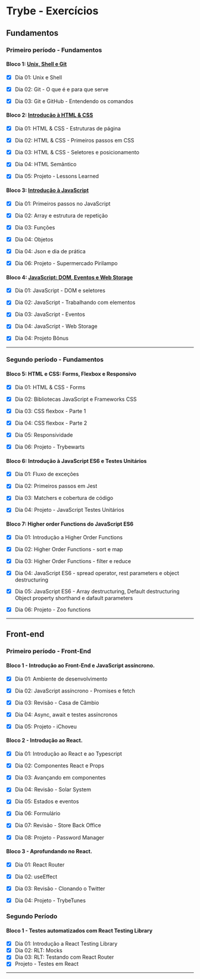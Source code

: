 # Trybe - Exercícios

## Fundamentos

### Primeiro período - Fundamentos
#### Bloco 1: [Unix, Shell e Git](https://github.com/Ludmilact/trybe-exercicios/tree/main/fundamentos/secao-1-unix-shell-git)
- [x] Dia 01: Unix e Shell

- [x] Dia 02: Git - O que é e para que serve

- [x] Dia 03: Git e GitHub -  Entendendo os comandos

#### Bloco 2: [Introdução à HTML & CSS](https://github.com/Ludmilact/trybe-exercicios/tree/main/fundamentos/secao-2-introducao-html-css)
- [x] Dia 01: HTML & CSS - Estruturas de página

- [x] Dia 02: HTML & CSS - Primeiros passos em CSS

- [x] Dia 03: HTML & CSS - Seletores e posicionamento

- [x] Dia 04: HTML Semântico

- [x] Dia 05: Projeto - Lessons Learned

#### Bloco 3: [Introdução à JavaScript](https://github.com/Ludmilact/trybe-exercicios/tree/main/fundamentos/secao-3-introducao-javaScript)
- [X] Dia 01: Primeiros passos no JavaScript

- [X] Dia 02: Array e estrutura de repetição

- [X] Dia 03: Funções

- [X] Dia 04: Objetos

- [X] Dia 04: Json e dia de prática

- [X] Dia 06: Projeto - Supermercado Pirilampo

#### Bloco 4: [JavaScript: DOM, Eventos e Web Storage]()
- [X] Dia 01: JavaScript - DOM e seletores

- [X] Dia 02: JavaScript - Trabalhando com elementos

- [x] Dia 03: JavaScript - Eventos

- [X] Dia 04: JavaScript - Web Storage

- [X] Dia 04: Projeto Bônus
-------

### Segundo período - Fundamentos
#### Bloco 5: HTML e CSS: Forms, Flexbox e Responsivo 
- [X] Dia 01: HTML & CSS - Forms
      
- [X] Dia 02: Bibliotecas JavaScript e Frameworks CSS
      
- [X] Dia 03: CSS flexbox - Parte 1
      
- [X] Dia 04: CSS flexbox - Parte 2
      
- [X] Dia 05: Responsividade
      
- [X] Dia 06: Projeto - Trybewarts

#### Bloco 6: Introdução à JavaScript ES6 e Testes Unitários
- [X] Dia 01: Fluxo de exceções
    
- [X] Dia 02: Primeiros passos em Jest
      
- [X] Dia 03: Matchers e cobertura de código
      
- [x] Dia 04: Projeto - JavaScript Testes Unitários

#### Bloco 7: Higher order Functions do JavaScript ES6
- [X] Dia 01: Introdução a Higher Order Functions
      
- [X] Dia 02: Higher Order Functions - sort e map
      
- [X] Dia 03: Higher Order Functions - filter e reduce
      
- [X] Dia 04: JavaScript ES6 - spread operator, rest parameters e object destructuring
      
- [X] Dia 05: JavaScript ES6 - Array destructuring, Default destructuring Object property shorthand e dafault parameters
      
- [X] Dia 06: Projeto - Zoo functions
-------------
## Front-end 
### Primeiro período - Front-End
#### Bloco 1 - Introdução ao Front-End e JavaScript assíncrono.
- [X] Dia 01: Ambiente de desenvolvimento 

- [X] Dia 02: JavaScript assíncrono - Promises e fetch

- [X] Dia 03: Revisão - Casa de Câmbio 

- [X] Dia 04: Async, await e testes assíncronos

- [X] Dia 05: Projeto - iChoveu

#### Bloco 2 - Introdução ao React.
- [X] Dia 01: Introdução ao React e ao Typescript

- [X] Dia 02: Componentes React e Props

- [X] Dia 03: Avançando em componentes

- [X] Dia 04: Revisão - Solar System

- [X] Dia 05: Estados e eventos

- [X] Dia 06: Formulário

- [X] Dia 07: Revisão -  Store Back Office

- [X] Dia 08: Projeto - Password Manager 

 #### Bloco 3 - Aprofundando no React.
- [X] Dia 01: React Router

- [X] Dia 02: useEffect

- [X] Dia 03: Revisão - Clonando o Twitter

- [X] Dia 04: Projeto - TrybeTunes

### Segundo Período 
#### Bloco 1 - Testes automatizados com React Testing Library
- [X] Dia 01: Introdução a React Testing Library
- [X] Dia 02: RLT: Mocks
- [X] Dia 03: RLT: Testando com React Router
- [X] Projeto - Testes em React
------------
